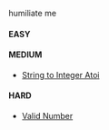 humiliate me
#### EASY
#### MEDIUM
* [String to Integer Atoi](https://leetcode.com/problems/string-to-integer-atoi/description/)
#### HARD
* [Valid Number](https://leetcode.com/problems/valid-number/description/)
